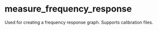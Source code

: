 # measure_frequency_response
Used for creating a frequency response graph.  Supports calibration files.
